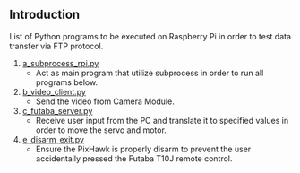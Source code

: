 ## Introduction

List of Python programs to be executed on Raspberry Pi in order to test data transfer via FTP protocol.

1. [a_subprocess_rpi.py](https://github.com/hafiz-kamilin/autonomous_pixhawk_rover/blob/master/03_collect_train_data/01_rpi_side/a_subprocess_rpi.py)
    - Act as main program that utilize subprocess in order to run all programs below.
2. [b_video_client.py](https://github.com/hafiz-kamilin/autonomous_pixhawk_rover/blob/master/03_collect_train_data/01_rpi_side/b_video_client.py)
    - Send the video from Camera Module.
3. [c_futaba_server.py](https://github.com/hafiz-kamilin/autonomous_pixhawk_rover/blob/master/03_collect_train_data/01_rpi_side/c_futaba_server.py)
    - Receive user input from the PC and translate it to specified values in order to move the servo and motor.
4. [e_disarm_exit.py](https://github.com/hafiz-kamilin/autonomous_pixhawk_rover/blob/master/03_collect_train_data/01_rpi_side/e_disarm_exit.py)
    - Ensure the PixHawk is properly disarm to prevent the user accidentally pressed the Futaba T10J remote control.
